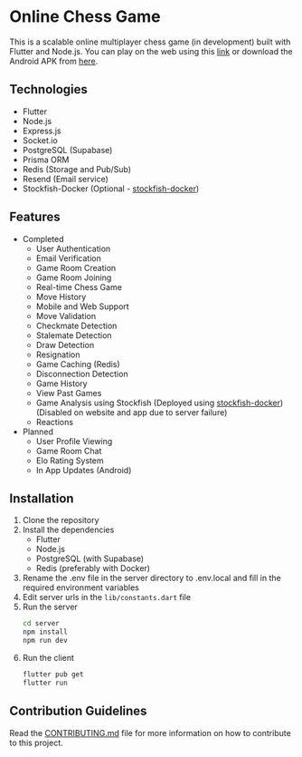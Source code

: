 # Online Chess Game
This is a scalable online multiplayer chess game (in development) built with Flutter and Node.js. You can play on the web using this [link](https://chess.manangandhi.tech/) or download the Android APK from [here](https://github.com/MananGandhi1810/online-chess/raw/app-release/app-release.apk).

## Technologies
- Flutter
- Node.js
- Express.js
- Socket.io
- PostgreSQL (Supabase)
- Prisma ORM
- Redis (Storage and Pub/Sub)
- Resend (Email service)
- Stockfish-Docker (Optional - [stockfish-docker](https://github.com/samuraitruong/stockfish-docker))

## Features
- Completed
    - User Authentication
    - Email Verification
    - Game Room Creation
    - Game Room Joining
    - Real-time Chess Game
    - Move History
    - Mobile and Web Support
    - Move Validation
    - Checkmate Detection
    - Stalemate Detection
    - Draw Detection
    - Resignation
    - Game Caching (Redis)
    - Disconnection Detection
    - Game History
    - View Past Games
    - Game Analysis using Stockfish (Deployed using [stockfish-docker](https://github.com/samuraitruong/stockfish-docker)) (Disabled on website and app due to server failure)
    - Reactions
- Planned
    - User Profile Viewing
    - Game Room Chat
    - Elo Rating System
    - In App Updates (Android)

## Installation
1. Clone the repository
2. Install the dependencies
    - Flutter
    - Node.js
    - PostgreSQL (with Supabase)
    - Redis (preferably with Docker)
3. Rename the .env file in the server directory to .env.local and fill in the required environment variables
4. Edit server urls in the `lib/constants.dart` file
5. Run the server
    ```bash
    cd server
    npm install
    npm run dev
    ```
6. Run the client
    ```bash
    flutter pub get
    flutter run
    ```

## Contribution Guidelines
Read the [CONTRIBUTING.md](CONTRIBUTING.md) file for more information on how to contribute to this project.